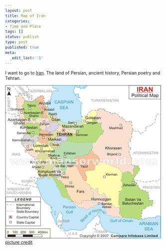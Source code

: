 ```yaml
---
layout: post
title: Map of Iran
categories:
- Time and Place
tags: []
status: publish
type: post
published: true
meta:
  _edit_last: '1'
---
```

I want to go to [Iran](http://en.wikipedia.org/wiki/Iran). The land of Persian, ancient history, Persian poetry and Tehran.

![](/img/iran-map.jpg "iran-map") [picture credit](http://www.mapsofworld.com/iran/maps/iran-map.jpg)
